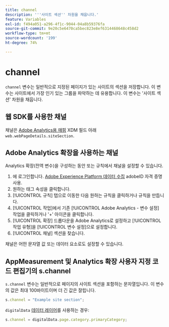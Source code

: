 ```yaml
---
title: channel
description: '''사이트 섹션'' 차원을 채웁니다.'
feature: Variables
exl-id: f494a051-a296-4f1c-9044-04a8b59376fa
source-git-commit: 9e20c5e6470ca5bec823e8ef6314468648c458d2
workflow-type: tm+mt
source-wordcount: '199'
ht-degree: 74%

---
```


# channel

`channel` 변수는 일반적으로 지정된 페이지가 있는 사이트의 섹션을 저장합니다. 이 변수는 사이트에서 가장 인기 있는 그룹을 파악하는 데 유용합니다. 이 변수는 &#39;사이트 섹션&#39; 차원을 채웁니다.

## 웹 SDK를 사용한 채널

채널은 [Adobe Analytics용 매핑](https://experienceleague.adobe.com/docs/analytics/implementation/aep-edge/variable-mapping.html) XDM 필드 아래 `web.webPageDetails.siteSection`.

## Adobe Analytics 확장을 사용하는 채널

Analytics 확장(전역 변수)을 구성하는 동안 또는 규칙에서 채널을 설정할 수 있습니다.

1. 에 로그인합니다. [Adobe Experience Platform 데이터 수집](https://experience.adobe.com/data-collection) adobeID 자격 증명 사용.
2. 원하는 태그 속성을 클릭합니다.
3. [!UICONTROL 규칙] 탭으로 이동한 다음 원하는 규칙을 클릭하거나 규칙을 만듭니다.
4. [!UICONTROL 작업]에서 기존 [!UICONTROL Adobe Analytics - 변수 설정] 작업을 클릭하거나 &#39;+&#39; 아이콘을 클릭합니다.
5. [!UICONTROL 확장] 드롭다운을 Adobe Analytics로 설정하고 [!UICONTROL 작업 유형]을 [!UICONTROL 변수 설정]으로 설정합니다.
6. [!UICONTROL 채널] 섹션을 찾습니다.

채널은 어떤 문자열 값 또는 데이터 요소로도 설정할 수 있습니다.

## AppMeasurement 및 Analytics 확장 사용자 지정 코드 편집기의 s.channel

`s.channel` 변수는 일반적으로 페이지의 사이트 섹션을 포함하는 문자열입니다. 이 변수의 값은 최대 100바이트이며 더 긴 값은 잘립니다.

```js
s.channel = "Example site section";
```

`digitalData` [데이터 레이어](../../prepare/data-layer.md)를 사용하는 경우:

```js
s.channel = digitalData.page.category.primaryCategory;
```
